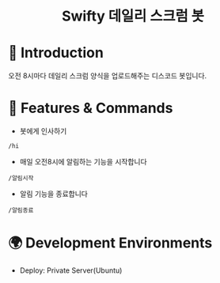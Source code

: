 <h1 align="center"> Swifty 데일리 스크럼 봇 </h1>

# 📖 Introduction
오전 8시마다 데일리 스크럼 양식을 업로드해주는 디스코드 봇입니다.

# 🤖 Features & Commands
* 봇에게 인사하기

`/hi`

* 매일 오전8시에 알림하는 기능을 시작합니다

`/알림시작`

* 알림 기능을 종료합니다

`/알림종료`

# 🌍 Development Environments

- Deploy: Private Server(Ubuntu)
